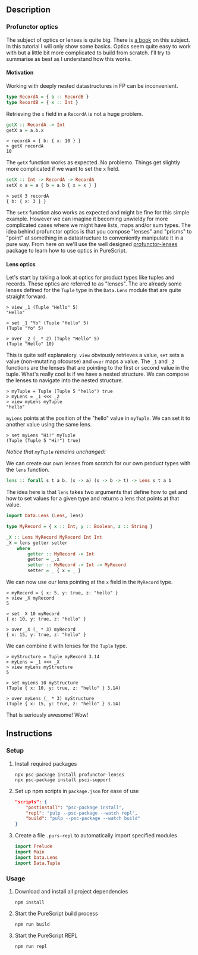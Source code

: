 ## Description
### Profunctor optics
The subject of optics or lenses is quite big. There is [a book](https://leanpub.com/lenses) on this subject. In this tutorial I will only show some basics. Optics seem quite easy to work with but a little bit more complicated to build from scratch. I'll try to summarise as best as I understand how this works.
#### Motivation
Working with deeply nested datastructures in FP can be inconvenient.
```purescript
type RecordA = { b :: RecordB }
type RecordB = { x :: Int }
```
Retrieving the `x` field in a `RecordA` is not a huge problem.
```purescript
getX :: RecordA -> Int
getX a = a.b.x
```
```
> recordA = { b: { x: 10 } }
> getX recordA
10
```
The `getX` function works as expected. No problemo. Things get slightly more complicated if we want to set the `x` field.
```purescript
setX :: Int -> RecordA -> RecordA
setX x a = a { b = a.b { x = x } }
```
```
> setX 3 recordA
{ b: { x: 3 } }
```
The `setX` function also works as expected and might be fine for this simple example. However we can imagine it becoming unwieldy for more complicated cases where we might have lists, maps and/or sum types. The idea behind profunctor optics is that you compose "lenses" and "prisms" to "point" at something in a datastructure to conveniently manipulate it in a pure way. From here on we'll use the well designed [profunctor-lenses](https://pursuit.purescript.org/packages/purescript-profunctor-lenses/5.0.0) package to learn how to use optics in PureScript.
#### Lens optics
Let's start by taking a look at optics for product types like tuples and records. These optics are referred to as "lenses". The are already some lenses defined for the `Tuple` type in the `Data.Lens` module that are quite straight forward.
```
> view _1 (Tuple "Hello" 5)
"Hello"

> set _1 "Yo" (Tuple "Hello" 5)
(Tuple "Yo" 5)

> over _2 (_ * 2) (Tuple "Hello" 5)
(Tuple "Hello" 10)
```
This is quite self explanatory. `view` obviously retrieves a value, `set` sets a value (non-mutating ofcourse) and `over` maps a value. The `_1` and `_2` functions are the lenses that are pointing to the first or second value in the tuple. What's really cool is if we have a nested structure. We can compose the lenses to navigate into the nested structure.
```
> myTuple = Tuple (Tuple 5 "hello") true
> myLens = _1 <<< _2
> view myLens myTuple
"hello"
```
`myLens` points at the position of the "hello" value in `myTuple`. We can set it to another value using the same lens.
```
> set myLens "Hi!" myTuple
(Tuple (Tuple 5 "Hi!") true)
```
*Notice that `myTuple` remains unchanged!*

We can create our own lenses from scratch for our own product types with the `lens` function.
```purescript
lens :: forall s t a b. (s -> a) (s -> b -> t) -> Lens s t a b
```
The idea here is that `lens` takes two arguments that define how to get and how to set values for a given type and returns a lens that points at that value.
```purescript
import Data.Lens (Lens, lens)

type MyRecord = { x :: Int, y :: Boolean, z :: String }

_X :: Lens MyRecord MyRecord Int Int
_X = lens getter setter
    where
        getter :: MyRecord -> Int
        getter = _.x
        setter :: MyRecord -> Int -> MyRecord
        setter = _ { x = _ }
```
We can now use our lens pointing at the `x` field in the `MyRecord` type.
```
> myRecord = { x: 5, y: true, z: "hello" }
> view _X myRecord
5

> set _X 10 myRecord
{ x: 10, y: true, z: "hello" }

> over _X (_ * 3) myRecord
{ x: 15, y: true, z: "hello" }
```
We can combine it with lenses for the `Tuple` type.
```
> myStructure = Tuple myRecord 3.14
> myLens = _1 <<< _X
> view myLens myStructure
5

> set myLens 10 myStructure
(Tuple { x: 10, y: true, z: "hello" } 3.14)

> over myLens (_ * 3) myStructure
(Tuple { x: 15, y: true, z: "hello" } 3.14)
```
That is seriously awesome! Wow!
## Instructions
### Setup
1. Install required packages
    ```
    npx psc-package install profunctor-lenses
    npx psc-package install psci-support
    ```
1. Set up npm scripts in `package.json` for ease of use
    ```json
    "scripts": {
        "postinstall": "psc-package install",
        "repl": "pulp --psc-package --watch repl",
        "build": "pulp --psc-package --watch build"
    }
    ```
1. Create a file `.purs-repl` to automatically import specified modules
    ```purescript
    import Prelude
    import Main
    import Data.Lens
    import Data.Tuple
    ```
### Usage
1. Download and install all project dependencies
    ```
    npm install
    ```
1. Start the PureScript build process
    ```
    npm run build
    ```
1. Start the PureScript REPL
    ```
    npm run repl
    ```